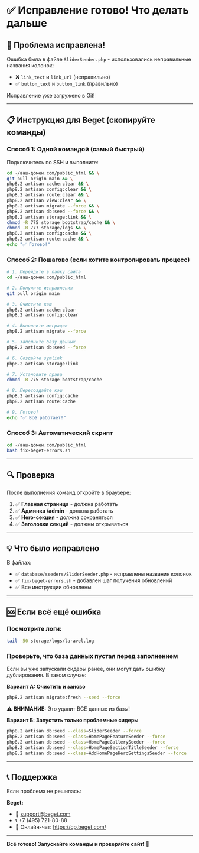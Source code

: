 # ✅ Исправление готово! Что делать дальше

## 🎉 Проблема исправлена!

Ошибка была в файле `SliderSeeder.php` - использовались неправильные названия колонок:
- ❌ `link_text` и `link_url` (неправильно)
- ✅ `button_text` и `button_link` (правильно)

Исправление уже загружено в Git!

---

## 📋 Инструкция для Beget (скопируйте команды)

### Способ 1: Одной командой (самый быстрый)

Подключитесь по SSH и выполните:

```bash
cd ~/ваш-домен.com/public_html && \
git pull origin main && \
php8.2 artisan cache:clear && \
php8.2 artisan config:clear && \
php8.2 artisan route:clear && \
php8.2 artisan view:clear && \
php8.2 artisan migrate --force && \
php8.2 artisan db:seed --force && \
php8.2 artisan storage:link && \
chmod -R 775 storage bootstrap/cache && \
chmod -R 777 storage/logs && \
php8.2 artisan config:cache && \
php8.2 artisan route:cache && \
echo "✅ Готово!"
```

### Способ 2: Пошагово (если хотите контролировать процесс)

```bash
# 1. Перейдите в папку сайта
cd ~/ваш-домен.com/public_html

# 2. Получите исправления
git pull origin main

# 3. Очистите кэш
php8.2 artisan cache:clear
php8.2 artisan config:clear

# 4. Выполните миграции
php8.2 artisan migrate --force

# 5. Заполните базу данных
php8.2 artisan db:seed --force

# 6. Создайте symlink
php8.2 artisan storage:link

# 7. Установите права
chmod -R 775 storage bootstrap/cache

# 8. Пересоздайте кэш
php8.2 artisan config:cache
php8.2 artisan route:cache

# 9. Готово!
echo "✅ Всё работает!"
```

### Способ 3: Автоматический скрипт

```bash
cd ~/ваш-домен.com/public_html
bash fix-beget-errors.sh
```

---

## 🔍 Проверка

После выполнения команд откройте в браузере:

1. ✅ **Главная страница** - должна работать
2. ✅ **Админка /admin** - должна работать
3. ✅ **Hero-секция** - должна сохраняться
4. ✅ **Заголовки секций** - должны открываться

---

## 💡 Что было исправлено

В файлах:
- ✅ `database/seeders/SliderSeeder.php` - исправлены названия колонок
- ✅ `fix-beget-errors.sh` - добавлен шаг получения обновлений
- ✅ Все инструкции обновлены

---

## 🆘 Если всё ещё ошибка

### Посмотрите логи:
```bash
tail -50 storage/logs/laravel.log
```

### Проверьте, что база данных пустая перед заполнением

Если вы уже запускали сидеры ранее, они могут дать ошибку дублирования. В таком случае:

**Вариант А: Очистить и заново**
```bash
php8.2 artisan migrate:fresh --seed --force
```
⚠️ **ВНИМАНИЕ:** Это удалит ВСЕ данные из базы!

**Вариант Б: Запустить только проблемные сидеры**
```bash
php8.2 artisan db:seed --class=SliderSeeder --force
php8.2 artisan db:seed --class=HomePageFeatureSeeder --force
php8.2 artisan db:seed --class=HomePageGallerySeeder --force
php8.2 artisan db:seed --class=HomePageSectionTitleSeeder --force
php8.2 artisan db:seed --class=AddHomePageHeroSettingsSeeder --force
```

---

## 📞 Поддержка

Если проблема не решилась:

**Beget:**
- 📧 support@beget.com
- 📞 +7 (495) 721-80-88
- 💬 Онлайн-чат: https://cp.beget.com/

---

**Всё готово! Запускайте команды и проверяйте сайт! 🚀**

